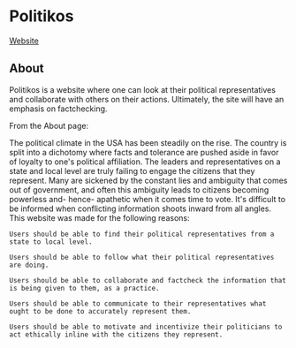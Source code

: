 # Politikos

[Website](https://politikos.herokuapp.com/)

## About

Politikos is a website where one can look at their political representatives and collaborate with others on their actions.  Ultimately, the site will have an emphasis on factchecking.

From the About page:

The political climate in the USA has been steadily on the rise. The country is split into a dichotomy where facts and tolerance are pushed aside in favor of loyalty to one's political affiliation. The leaders and representatives on a state and local level are truly failing to engage the citizens that they represent. Many are sickened by the constant lies and ambiguity that comes out of government, and often this ambiguity leads to citizens becoming powerless and- hence- apathetic when it comes time to vote. It's difficult to be informed when conflicting information shoots inward from all angles. This website was made for the following reasons:

```
Users should be able to find their political representatives from a state to local level.

Users should be able to follow what their political representatives are doing.

Users should be able to collaborate and factcheck the information that is being given to them, as a practice.

Users should be able to communicate to their representatives what ought to be done to accurately represent them.

Users should be able to motivate and incentivize their politicians to act ethically inline with the citizens they represent.
```
